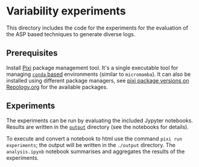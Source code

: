 # Variability experiments

This directory includes the code for the experiments for the evaluation of the ASP based techniques to generate diverse logs.

## Prerequisites

Install [Pixi](https://pixi.sh/latest/) package management tool. It's a single executable tool for managing [`conda` based](https://pixi.sh/latest/switching_from/conda/) environments (similar to `micromamba`). It can also be installed using different package managers, see [pixi package versions on Repology.org](https://repology.org/project/pixi/versions) for the available packages.

## Experiments

The experiments can be run by evaluating the included Jypyter notebooks. Results are written in the [`output`](output/) directory (see the notebooks for details).

To execute and convert a notebook to html use the command `pixi run experiments`; the output will be written in the `./output` directory. The `analysis.ipynb` notebook summarises and aggregates the results of the experiments.
